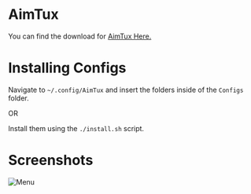 # AimTux
You can find the download for [AimTux Here.](https://github.com/McSwaggens/AimTux)

# Installing Configs
Navigate to `~/.config/AimTux` and insert the folders inside of the `Configs` folder.

OR

Install them using the `./install.sh` script.

# Screenshots
![Menu](http://i.imgur.com/m5Hrcmg.jpg)

